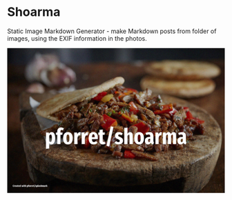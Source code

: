 # Shoarma
Static Image Markdown Generator - make Markdown posts from folder of images, using the EXIF information in the photos.

![](/assets/url.download.68b329.jpg)